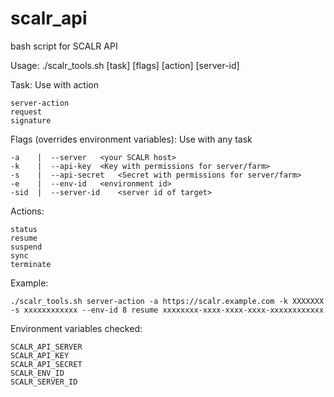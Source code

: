 # scalr_api
bash script for SCALR API

Usage: ./scalr_tools.sh [task] [flags] [action] [server-id]

Task:
  Use with action

	server-action
	request
	signature
Flags (overrides environment variables):
  Use with any task

	-a    |  --server 	<your SCALR host>
	-k    |  --api-key	<Key with permissions for server/farm>
	-s    |  --api-secret	<Secret with permissions for server/farm>
	-e    |  --env-id	<environment id>
	-sid  |  --server-id	<server id of target>
Actions:

	status
	resume
	suspend
	sync
	terminate
Example:

	./scalr_tools.sh server-action -a https://scalr.example.com -k XXXXXXX -s xxxxxxxxxxxx --env-id 8 resume xxxxxxxx-xxxx-xxxx-xxxx-xxxxxxxxxxxx
	
Environment variables checked:

	SCALR_API_SERVER
	SCALR_API_KEY
	SCALR_API_SECRET
	SCALR_ENV_ID
	SCALR_SERVER_ID
